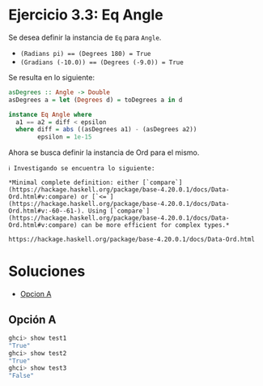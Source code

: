 # Ejercicio 3.3: Eq Angle

Se desea definir la instancia de `Eq` para `Angle`.

- `(Radians pi) == (Degrees 180) = True`
- `(Gradians (-10.0)) == (Degrees (-9.0)) = True`

Se resulta en lo siguiente:

```haskell
asDegrees :: Angle -> Double
asDegrees a = let (Degrees d) = toDegrees a in d

instance Eq Angle where
  a1 == a2 = diff < epsilon
  where diff = abs ((asDegrees a1) - (asDegrees a2))
        epsilon = 1e-15
```

Ahora se busca definir la instancia de Ord para el mismo.

    ℹ️ Investigando se encuentra lo siguiente:

    *Minimal complete definition: either [`compare`](https://hackage.haskell.org/package/base-4.20.0.1/docs/Data-Ord.html#v:compare) or [`<=`](https://hackage.haskell.org/package/base-4.20.0.1/docs/Data-Ord.html#v:-60--61-). Using [`compare`](https://hackage.haskell.org/package/base-4.20.0.1/docs/Data-Ord.html#v:compare) can be more efficient for complex types.*

    https://hackage.haskell.org/package/base-4.20.0.1/docs/Data-Ord.html

# Soluciones

- [Opcion A](./ord_angle_a.hs)

## Opción A

```powershell
ghci> show test1
"True"
ghci> show test2
"True"
ghci> show test3
"False"
```
